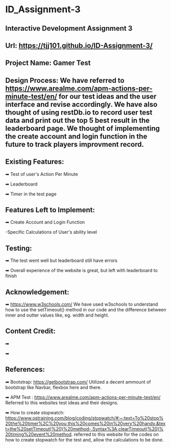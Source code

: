 # ID_Assignment-3
Interactive Development Assignment 3
---------
Url: https://tjj101.github.io/ID-Assignment-3/
--------------
Project Name: Gamer Test
----------------------------------------------------------------------------

Design Process:
We have referred to https://www.arealme.com/apm-actions-per-minute-test/en/ for our test ideas and the user interface and revise accordingly. We have also thought of using restDb.io to record user test data and print out the top 5 best result in the leaderboard page. We thought of implementing the create account and login function in the future to track players improvment record.
-----------------------------------------------------------------------------

Existing Features:
-----------------------------------------------------------------------------

➡ Test of user's Action Per Minute

➡ Leaderboard

➡ Timer in the test page


Features Left to Implement:
-----------------------------------------------------------------------------
➡ Create Account and Login Function

-Specific Calculations of User's ability level

Testing:
------------------------------------------------------------------------------

➡ The test went well but leaderboard still have errors

➡ Overall experience of the website is great, but left with leaderboard to finish

Acknowledgement:
--------------------------------------------------------------------------------

➡ https://www.w3schools.com/
We have used w3schools to understand how to use the setTimeout() method in our code and the difference between inner and outter values like, eg. width and height. 

Content Credit:
---------------------------------------------------------------------------------
➡ 

➡

References:
---------------------------------------------------------------------------------

➡ Bootstrap: https://getbootstrap.com/
Utilized a decent ammount of bootstrap like Navbar, flexbox here and there.

➡ APM Test : https://www.arealme.com/apm-actions-per-minute-test/en/
Referred to this websites test ideas and their designs.

➡ How to create stopwatch:
https://www.ostraining.com/blog/coding/stopwatch/#:~:text=To%20stop%20the%20timer%2C%20you,this%20comes%20in%20very%20handy.&text=the%20setTimeout(%20)%20method-,Syntax%3A,clearTimeout(%20)%20timing%20event%20method.
referred to this website for the codes on how to create stopwatch for the test and, allow the calculations to be done.

